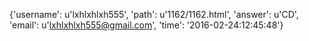 {'username': u'lxhlxhlxh555', 'path': u'1162/1162.html', 'answer': u'CD', 'email': u'lxhlxhlxh555@gmail.com', 'time': '2016-02-24:12:45:48'}